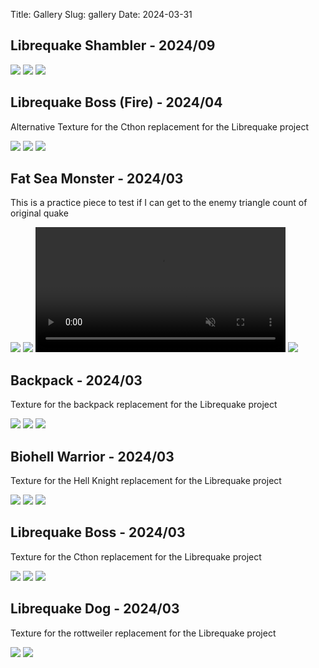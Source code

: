 Title: Gallery
Slug: gallery
Date: 2024-03-31

## Librequake Shambler - 2024/09

<img src="{static}/static/lqshambler/04_retex_front.png" style="max-height:500px" />
<img src="{static}/static/lqshambler/05_retex_back.png" style="max-height:500px" />
<img src="{static}/static/lqshambler/06_retex_flat.png" style="max-height:500px" />

## Librequake Boss (Fire) - 2024/04

Alternative Texture for the Cthon replacement for the Librequake project

<img src="{static}/static/gallery/lqboss_fire_01.png" style="max-height:500px" />
<img src="{static}/static/gallery/lqboss_fire_02.png" style="max-height:500px" />
<img src="{static}/static/gallery/lqboss_fire_03.png" style="max-height:500px" />

## Fat Sea Monster - 2024/03

This is a practice piece to test if I can get to the enemy triangle count of original quake

<img src="{static}/static/gallery/faddy_01.png" style="max-height:500px" />

<img src="{static}/static/gallery/faddy_02.png" style="max-height:500px" />

<video controls playsinline autoplay muted loop preload="auto" style="width: 100%; max-width: 400px; height: auto;">
  <source src="{static}/static/gallery/faddy_03.webm" type="video/webm" />
</video>

<img src="{static}/static/gallery/faddy_04.png" style="max-height:500px" />

## Backpack - 2024/03

Texture for the backpack replacement for the Librequake project

<img src="{static}/static/gallery/lqbackpack_03.png" style="max-height:500px" />
<img src="{static}/static/gallery/lqbackpack_02.png" style="max-height:500px" />
<img src="{static}/static/gallery/lqbackpack_01.png" style="max-height:500px" />

## Biohell Warrior - 2024/03

Texture for the Hell Knight replacement for the Librequake project

<img src="{static}/static/gallery/lqbiohell_02.png" style="max-height:500px" />
<img src="{static}/static/gallery/lqbiohell_03.png" style="max-height:500px" />
<img src="{static}/static/gallery/lqbiohell_01.png" style="max-height:500px" />

## Librequake Boss - 2024/03

Texture for the Cthon replacement for the Librequake project

<img src="{static}/static/gallery/lqboss_01.png" style="max-height:500px" />
<img src="{static}/static/gallery/lqboss_02.png" style="max-height:500px" />
<img src="{static}/static/gallery/lqboss_03.png" style="max-height:500px" />

## Librequake Dog - 2024/03

Texture for the rottweiler replacement for the Librequake project

<img src="{static}/static/gallery/lqdog_01.png" style="max-height:500px" />
<img src="{static}/static/gallery/lqdog_02.png" style="max-height:500px" />